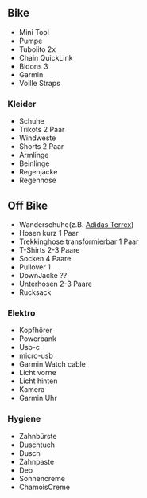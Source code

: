 ## Bike

* Mini Tool
* Pumpe
* Tubolito 2x
* Chain QuickLink
* Bidons 3
* Garmin
* Voille Straps

### Kleider
* Schuhe
* Trikots 2 Paar
* Windweste
* Shorts 2 Paar
* Armlinge
* Beinlinge
* Regenjacke
* Regenhose

## Off Bike
* Wanderschuhe(z.B. [Adidas Terrex](https://www.adidas.com/us/terrex-swift-r2-gore-tex-hiking-shoes/CM7497.html))
* Hosen kurz 1 Paar
* Trekkinghose transformierbar 1 Paar
* T-Shirts 2-3 Paare
* Socken 4 Paare
* Pullover 1
* DownJacke ??
* Unterhosen 2-3 Paare
* Rucksack

### Elektro
* Kopfhörer
* Powerbank
* Usb-c
* micro-usb
* Garmin Watch cable
* Licht vorne
* Licht hinten
* Kamera
* Garmin Uhr

### Hygiene
* Zahnbürste
* Duschtuch
* Dusch
* Zahnpaste
* Deo
* Sonnencreme
* ChamoisCreme
